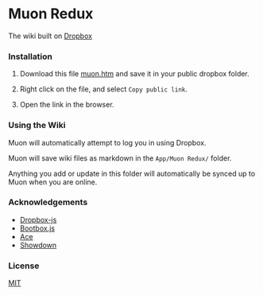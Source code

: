 # Muon Redux

The wiki built on [Dropbox](http://db.tt/osZLMW0)

### Installation

1. Download this file [muon.htm](https://raw.github.com/richorama/muonredux/master/muon.htm) and save it in your public
dropbox folder.

1. Right click on the file, and select `Copy public link`.

1. Open the link in the browser.

### Using the Wiki

Muon will automatically attempt to log you in using Dropbox.

Muon will save wiki files as markdown in the `App/Muon Redux/` folder. 

Anything you add or update in this folder will automatically be synced up to Muon when you are online.

### Acknowledgements

* [Dropbox-js](https://github.com/dropbox/dropbox-js)
* [Bootbox.js](http://bootboxjs.com/)
* [Ace](http://ace.ajax.org/)
* [Showdown](https://github.com/coreyti/showdown)

### License 

[MIT](https://raw.github.com/richorama/muonredux/master/license.txt)